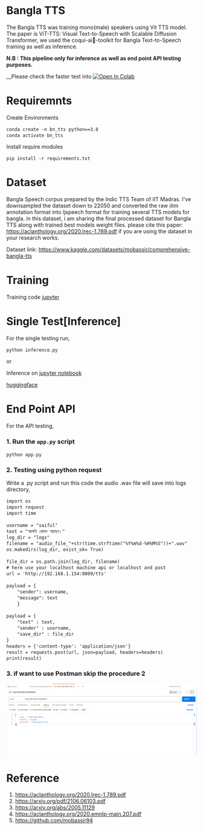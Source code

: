 
# Bangla TTS
The Bangla TTS was training mono(male) speakers using Vit TTS model. The paper is ViT-TTS: Visual Text-to-Speech with Scalable Diffusion Transformer, we used the coqui-ai🐸-toolkit for Bangla Text-to-Speech training as well as inference.

__N.B : This pipeline only for inference as well as end point API testing purposes.__

__Please check the faster test into [![Open In Colab](https://colab.research.google.com/assets/colab-badge.svg)](https://colab.research.google.com/drive/1ea_BVSinWFy_9W2AH7NI55Ur0XO4Tr-a?usp=sharing)

# Requiremnts
Create Environments
```
conda create -n bn_tts python==3.8
conda activate bn_tts
```
Install require modules

```
pip install -r requirements.txt
```
# Dataset

Bangla Speech corpus prepared by the Indic TTS Team of IIT Madras. I've downsampled the dataset down to 22050 and converted the raw iitm annotation format into ljspeech format for training several TTS models for bangla.
in this dataset, i am sharing the final processed dataset for Bangla TTS along with trained best models weight files. please cite this paper: https://aclanthology.org/2020.lrec-1.789.pdf if you are using the dataset in your research works.

Dataset link: https://www.kaggle.com/datasets/mobassir/comprehensive-bangla-tts



# Training

Training code [jupyter](train_bangla_vits.ipynb) 


# Single Test[Inference]

For the single testing run,

```
python inference.py
```
or

Inference on [jupyter notebook](inference.ipynb)

[huggingface](https://huggingface.co/bangla-speech-processing/bangla_tts_female)


# End Point API
 For the API testing,

### 1. Run the ```app.py``` script
```
python app.py

```
### 2. Testing using python request
Write a .py script and run this code the audio .wav file will save into logs directory,

```
import os
import request
import time

username = "saiful"
text = "আপনি কেমন আছেন।"
log_dir = "logs"
filename = "audio_file_"+str(time.strftime("%Y%m%d-%H%M%S"))+".wav"
os.makedirs(log_dir, exist_ok= True)

file_dir = os.path.join(log_dir, filename)
# here use your localhost machine api or localhost and post 
url = 'http://192.168.1.154:8009/tts'

payload = {
    "sender": username, 
    "message": text
    }

payload = {
    "text" : text,
    "sender" : username,
    "save_dir" : file_dir
}
headers = {'content-type': 'application/json'} 
result = requests.post(url, json=payload, headers=headers)
print(result)

```

### 3. if want to use Postman skip the procedure 2

![alt text](image/api_for_tts.png)


# Reference

1. https://aclanthology.org/2020.lrec-1.789.pdf
2. https://arxiv.org/pdf/2106.06103.pdf
3. https://arxiv.org/abs/2005.11129
4. https://aclanthology.org/2020.emnlp-main.207.pdf
5. https://github.com/mobassir94




